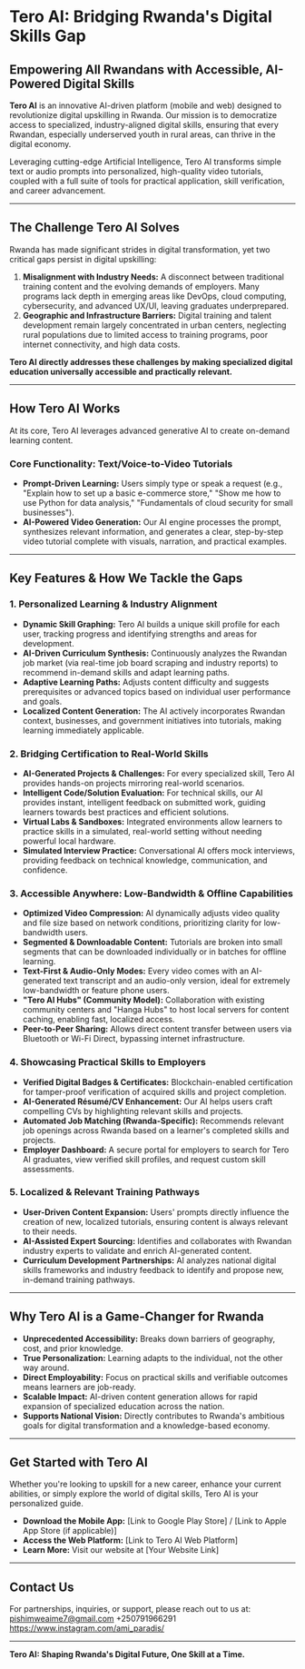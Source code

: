 # Tero AI: Bridging Rwanda's Digital Skills Gap

## Empowering All Rwandans with Accessible, AI-Powered Digital Skills

**Tero AI** is an innovative AI-driven platform (mobile and web) designed to revolutionize digital upskilling in Rwanda. Our mission is to democratize access to specialized, industry-aligned digital skills, ensuring that every Rwandan, especially underserved youth in rural areas, can thrive in the digital economy.

Leveraging cutting-edge Artificial Intelligence, Tero AI transforms simple text or audio prompts into personalized, high-quality video tutorials, coupled with a full suite of tools for practical application, skill verification, and career advancement.

---

## The Challenge Tero AI Solves

Rwanda has made significant strides in digital transformation, yet two critical gaps persist in digital upskilling:

1.  **Misalignment with Industry Needs:** A disconnect between traditional training content and the evolving demands of employers. Many programs lack depth in emerging areas like DevOps, cloud computing, cybersecurity, and advanced UX/UI, leaving graduates underprepared.
2.  **Geographic and Infrastructure Barriers:** Digital training and talent development remain largely concentrated in urban centers, neglecting rural populations due to limited access to training programs, poor internet connectivity, and high data costs.

**Tero AI directly addresses these challenges by making specialized digital education universally accessible and practically relevant.**

---

## How Tero AI Works

At its core, Tero AI leverages advanced generative AI to create on-demand learning content.

### Core Functionality: Text/Voice-to-Video Tutorials

* **Prompt-Driven Learning:** Users simply type or speak a request (e.g., "Explain how to set up a basic e-commerce store," "Show me how to use Python for data analysis," "Fundamentals of cloud security for small businesses").
* **AI-Powered Video Generation:** Our AI engine processes the prompt, synthesizes relevant information, and generates a clear, step-by-step video tutorial complete with visuals, narration, and practical examples.


---

## Key Features & How We Tackle the Gaps

### 1. Personalized Learning & Industry Alignment

* **Dynamic Skill Graphing:** Tero AI builds a unique skill profile for each user, tracking progress and identifying strengths and areas for development.
* **AI-Driven Curriculum Synthesis:** Continuously analyzes the Rwandan job market (via real-time job board scraping and industry reports) to recommend in-demand skills and adapt learning paths.
* **Adaptive Learning Paths:** Adjusts content difficulty and suggests prerequisites or advanced topics based on individual user performance and goals.
* **Localized Content Generation:** The AI actively incorporates Rwandan context, businesses, and government initiatives into tutorials, making learning immediately applicable.

### 2. Bridging Certification to Real-World Skills

* **AI-Generated Projects & Challenges:** For every specialized skill, Tero AI provides hands-on projects mirroring real-world scenarios.
* **Intelligent Code/Solution Evaluation:** For technical skills, our AI provides instant, intelligent feedback on submitted work, guiding learners towards best practices and efficient solutions.
* **Virtual Labs & Sandboxes:** Integrated environments allow learners to practice skills in a simulated, real-world setting without needing powerful local hardware.
* **Simulated Interview Practice:** Conversational AI offers mock interviews, providing feedback on technical knowledge, communication, and confidence.

### 3. Accessible Anywhere: Low-Bandwidth & Offline Capabilities

* **Optimized Video Compression:** AI dynamically adjusts video quality and file size based on network conditions, prioritizing clarity for low-bandwidth users.
* **Segmented & Downloadable Content:** Tutorials are broken into small segments that can be downloaded individually or in batches for offline learning.
* **Text-First & Audio-Only Modes:** Every video comes with an AI-generated text transcript and an audio-only version, ideal for extremely low-bandwidth or feature phone users.
* **"Tero AI Hubs" (Community Model):** Collaboration with existing community centers and "Hanga Hubs" to host local servers for content caching, enabling fast, localized access.
* **Peer-to-Peer Sharing:** Allows direct content transfer between users via Bluetooth or Wi-Fi Direct, bypassing internet infrastructure.

### 4. Showcasing Practical Skills to Employers

* **Verified Digital Badges & Certificates:** Blockchain-enabled certification for tamper-proof verification of acquired skills and project completion.
* **AI-Generated Résumé/CV Enhancement:** Our AI helps users craft compelling CVs by highlighting relevant skills and projects.
* **Automated Job Matching (Rwanda-Specific):** Recommends relevant job openings across Rwanda based on a learner's completed skills and projects.
* **Employer Dashboard:** A secure portal for employers to search for Tero AI graduates, view verified skill profiles, and request custom skill assessments.

### 5. Localized & Relevant Training Pathways

* **User-Driven Content Expansion:** Users' prompts directly influence the creation of new, localized tutorials, ensuring content is always relevant to their needs.
* **AI-Assisted Expert Sourcing:** Identifies and collaborates with Rwandan industry experts to validate and enrich AI-generated content.
* **Curriculum Development Partnerships:** AI analyzes national digital skills frameworks and industry feedback to identify and propose new, in-demand training pathways.

---

## Why Tero AI is a Game-Changer for Rwanda

* **Unprecedented Accessibility:** Breaks down barriers of geography, cost, and prior knowledge.
* **True Personalization:** Learning adapts to the individual, not the other way around.
* **Direct Employability:** Focus on practical skills and verifiable outcomes means learners are job-ready.
* **Scalable Impact:** AI-driven content generation allows for rapid expansion of specialized education across the nation.
* **Supports National Vision:** Directly contributes to Rwanda's ambitious goals for digital transformation and a knowledge-based economy.

---

## Get Started with Tero AI

Whether you're looking to upskill for a new career, enhance your current abilities, or simply explore the world of digital skills, Tero AI is your personalized guide.

* **Download the Mobile App:** [Link to Google Play Store] / [Link to Apple App Store (if applicable)]
* **Access the Web Platform:** [Link to Tero AI Web Platform]
* **Learn More:** Visit our website at [Your Website Link]

---

## Contact Us

For partnerships, inquiries, or support, please reach out to us at:
pishimweaime7@gmail.com
+250791966291
https://www.instagram.com/ami_paradis/

---

**Tero AI: Shaping Rwanda's Digital Future, One Skill at a Time.**